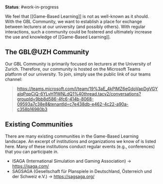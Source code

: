 **Status**: #work-in-progress 

We feel that [[Game-Based Learning]] is not as well-known as it should. With the GBL Community, we want to establish a place for exchange between lecturers at our university (and possibly others). With regular interactions, such a community could be fostered and ultimately increase the use and knowledge of [[Game-Based Learning]].

## The GBL@UZH Community
Our GBL Community is primarily focused on lecturers at the University of Zurich. Therefore, our community is hosted on the Microsoft Teams platform of our university. To join, simply use the public link of our teams channel: 

> https://teams.microsoft.com/l/team/19%3aE_4kPlMZ6eGdoVapDgVGYalqPqpCjQ-6YLyH1fWNLdQ1%40thread.tacv2/conversations?groupId=9bb8d586-4fc6-414b-8068-09593a7c38e8&tenantId=c7e438db-e462-4c22-a90a-c358b16980b3

## Existing Communities
There are many existing communities in the Game-Based Learning landscape. An excerpt of institutions and organizations we know of is listed here. Many of these institutions conduct regular events (e.g., conferences) that you can participate in.

- ISAGA (International Simulation and Gaming Association) -> https://isaga.com/
- SAGSAGA (Gesellschaft für Planspiele in Deutschland, Österreich und der Schweiz e.V.) -> https://sagsaga.org/
